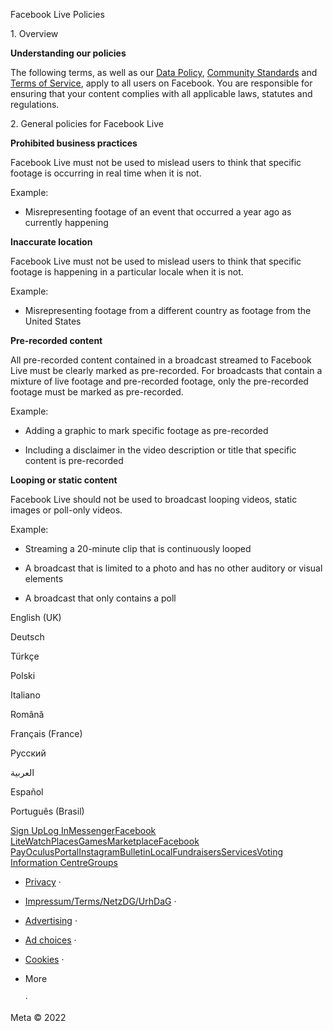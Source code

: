 Facebook Live Policies

1\. Overview

**Understanding our policies**

The following terms, as well as our [Data Policy](https://www.facebook.com/about/privacy/), [Community Standards](https://www.facebook.com/communitystandards/) and [Terms of Service](https://www.facebook.com/legal/terms), apply to all users on Facebook. You are responsible for ensuring that your content complies with all applicable laws, statutes and regulations.

2\. General policies for Facebook Live

**Prohibited business practices**

Facebook Live must not be used to mislead users to think that specific footage is occurring in real time when it is not.

Example:

*   Misrepresenting footage of an event that occurred a year ago as currently happening

**Inaccurate location**

Facebook Live must not be used to mislead users to think that specific footage is happening in a particular locale when it is not.

Example:

*   Misrepresenting footage from a different country as footage from the United States

**Pre-recorded content**

All pre-recorded content contained in a broadcast streamed to Facebook Live must be clearly marked as pre-recorded. For broadcasts that contain a mixture of live footage and pre-recorded footage, only the pre-recorded footage must be marked as pre-recorded.

Example:

*   Adding a graphic to mark specific footage as pre-recorded

*   Including a disclaimer in the video description or title that specific content is pre-recorded

**Looping or static content**

Facebook Live should not be used to broadcast looping videos, static images or poll-only videos.

Example:

*   Streaming a 20-minute clip that is continuously looped

*   A broadcast that is limited to a photo and has no other auditory or visual elements

*   A broadcast that only contains a poll

English (UK)

Deutsch

Türkçe

Polski

Italiano

Română

Français (France)

Русский

العربية

Español

Português (Brasil)

[Sign Up](https://www.facebook.com/reg/)[Log In](https://www.facebook.com/login/)[Messenger](https://l.facebook.com/l.php?u=https%3A%2F%2Fmessenger.com%2F&h=AT0aGskg8Uewht0Fw5337Ij4bB_CJtTaBWGlOvq9P0wyqPsPtj6LY8xx0IADhyaxDDQPALm7THzAxr6NXwBgb4Dexz64w-Nqt3y5SZKBJXX2zysUWQ9BlkOVDV2tj3XLXVLFJ_TEWTB0HduP1G-q1A)[Facebook Lite](https://www.facebook.com/lite/)[Watch](https://en-gb.facebook.com/watch/)[Places](https://www.facebook.com/places/)[Games](https://www.facebook.com/games/)[Marketplace](https://www.facebook.com/marketplace/)[Facebook Pay](https://pay.facebook.com/)[Oculus](https://l.facebook.com/l.php?u=https%3A%2F%2Fwww.oculus.com%2F&h=AT0aGskg8Uewht0Fw5337Ij4bB_CJtTaBWGlOvq9P0wyqPsPtj6LY8xx0IADhyaxDDQPALm7THzAxr6NXwBgb4Dexz64w-Nqt3y5SZKBJXX2zysUWQ9BlkOVDV2tj3XLXVLFJ_TEWTB0HduP1G-q1A)[Portal](https://portal.facebook.com/)[Instagram](https://l.facebook.com/l.php?u=https%3A%2F%2Fwww.instagram.com%2F&h=AT0aGskg8Uewht0Fw5337Ij4bB_CJtTaBWGlOvq9P0wyqPsPtj6LY8xx0IADhyaxDDQPALm7THzAxr6NXwBgb4Dexz64w-Nqt3y5SZKBJXX2zysUWQ9BlkOVDV2tj3XLXVLFJ_TEWTB0HduP1G-q1A)[Bulletin](https://www.bulletin.com/)[Local](https://www.facebook.com/local/lists/245019872666104/)[Fundraisers](https://www.facebook.com/fundraisers/)[Services](https://www.facebook.com/biz/directory/)[Voting Information Centre](https://www.facebook.com/votinginformationcenter/?entry_point=c2l0ZQ%3D%3D)[Groups](https://www.facebook.com/groups/explore/)

*   [Privacy](https://en-gb.facebook.com/privacy/explanation/) ·
*   [Impressum/Terms/NetzDG/UrhDaG](https://en-gb.facebook.com/terms?ref=pf) ·
*   [Advertising](https://en-gb.facebook.com/business/) ·
*   [Ad choices](https://en-gb.facebook.com/help/568137493302217)   ·
*   [Cookies](https://en-gb.facebook.com/policies/cookies/) ·
*   More
    
     ·

Meta © 2022